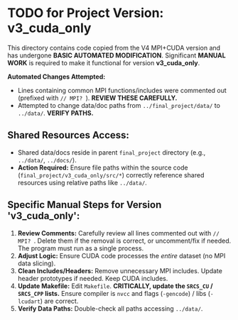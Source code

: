# TODO for Project Version: v3_cuda_only

This directory contains code copied from the V4 MPI+CUDA version and has undergone **BASIC AUTOMATED MODIFICATION**.
Significant **MANUAL WORK** is required to make it functional for version **v3_cuda_only**.

**Automated Changes Attempted:**
*   Lines containing common MPI functions/includes were commented out (prefixed with `// MPI? `). **REVIEW THESE CAREFULLY.**
*   Attempted to change data/doc paths from `../final_project/data/` to `../data/`. **VERIFY PATHS.**

## Shared Resources Access:

*   Shared data/docs reside in parent `final_project` directory (e.g., `../data/`, `../docs/`).
*   **Action Required:** Ensure file paths within the source code (`final_project/v3_cuda_only/src/*`) correctly reference shared resources using relative paths like `../data/`.

## Specific Manual Steps for Version 'v3_cuda_only':

1.  **Review Comments:** Carefully review all lines commented out with `// MPI? `. Delete them if the removal is correct, or uncomment/fix if needed. The program must run as a single process.
2.  **Adjust Logic:** Ensure CUDA code processes the *entire* dataset (no MPI data slicing).
3.  **Clean Includes/Headers:** Remove unnecessary MPI includes. Update header prototypes if needed. Keep CUDA includes.
4.  **Update Makefile:** Edit `Makefile`. **CRITICALLY, update the `SRCS_CU` / `SRCS_CPP` lists.** Ensure compiler is `nvcc` and flags (`-gencode`) / libs (`-lcudart`) are correct.
5.  **Verify Data Paths:** Double-check all paths accessing `../data/`.
